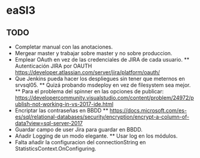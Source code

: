 # eaSI3

## TODO
* Completar manual con las anotaciones.
* Mergear master y trabajar sobre master y no sobre produccion.
* Emplear OAuth en vez de las credenciales de JIRA de cada usuario.
** Autenticación JIRA por OAUTH https://developer.atlassian.com/server/jira/platform/oauth/
* Que Jenkins pueda hacer los despliegues sin tener que meternos en srvsql05.
** Quizá probando msdeploy en vez de filesystem sea mejor.
** Para el problema del spinner en las opciones de publicar: https://developercommunity.visualstudio.com/content/problem/24972/publish-not-working-in-vs-2017-ide.html
* Encriptar las contraseñas en BBDD
** https://docs.microsoft.com/es-es/sql/relational-databases/security/encryption/encrypt-a-column-of-data?view=sql-server-2017
* Guardar campo de user Jira para guardar en BBDD.
* Añadir Logging de un modo elegante.
** Usar log en los módulos.
* Falta añadir la configuracion del connectionString en StatisticsContext.OnConfiguring.